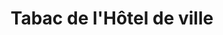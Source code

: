 ---
title: "Tabac de l'Hôtel de ville"
url: /saint-andre-de-sangonis/tabac-de-lhotel-de-ville/
shop: Tabak
---